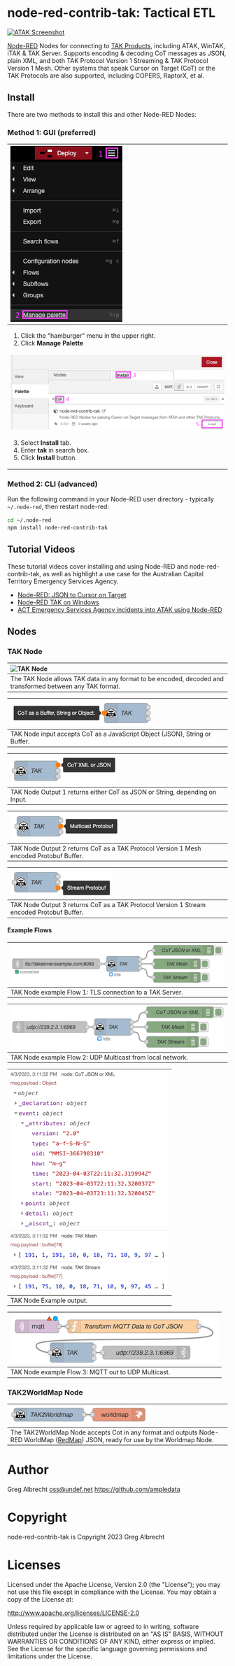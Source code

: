 # node-red-contrib-tak: Tactical ETL

[![ATAK Screenshot](https://github.com/ampledata/node-red-contrib-tak/raw/main/docs/nr_atak_screenshot-x-50.png)](https://github.com/ampledata/node-red-contrib-tak/raw/main/docs/nr_atak_screenshot.png)

[Node-RED](https://www.nodered.org) Nodes for connecting to [TAK Products](https://tak.gov), including ATAK, WinTAK, iTAK & TAK Server. Supports encoding & decoding CoT messages as JSON, plain XML, and both TAK Protocol Version 1 Streaming & TAK Protocol Version 1 Mesh. Other systems that speak Cursor on Target (CoT) or the TAK Protocols are also supported, including COPERS, RaptorX, et al.


## Install

There are two methods to install this and other Node-RED Nodes:

### Method 1: GUI (preferred)

| ![GUI Install 1](./docs/gui_install1.png) |
| :-- |
| <ol><li>Click the "hamburger" menu in the upper right.</li><li>Click **Manage Palette**</li><ol> | 
| ![GUI Install 2](./docs/gui_install2.png) |
| <ol start=3><li>Select **Install** tab.</li><li>Enter **tak** in search box.</li><li>Click **Install** button.</li></ol> |

### Method 2: CLI (advanced)

Run the following command in your Node-RED user directory - typically `~/.node-red`, then restart node-red:

```bash
cd ~/.node-red
npm install node-red-contrib-tak
```


## Tutorial Videos

These tutorial videos cover installing and using Node-RED and node-red-contrib-tak, as well as highlight a use case for the Australian Capital Territory Emergency Services Agency.

* [Node-RED: JSON to Cursor on Target](https://www.youtube.com/watch?v=5i-y3Nc01Hs)
* [Node-RED TAK on Windows](https://www.youtube.com/watch?v=1mHphHhX4lk)
* [ACT Emergency Services Agency incidents into ATAK using Node-RED](https://www.youtube.com/watch?v=1xDQmRZAtFo)


## Nodes

### TAK Node

| ![TAK Node](https://github.com/ampledata/node-red-contrib-tak/raw/main/docs/tak_node.png) |
| :-- |
| The TAK Node allows TAK data in any format to be encoded, decoded and transformed between any TAK format. |

| ![TAK Node Input](./docs/tak_node-input.png) |
| :-- |
| TAK Node input accepts CoT as a JavaScript Object (JSON), String or Buffer. |

| ![TAK Node Output 1 (CoT XML or JSON)](./docs/tak_node-output1.png) |
| :-- |
| TAK Node Output 1 returns either CoT as JSON or String, depending on Input. |

| ![TAK Node Output 2 (Multicast Protobuf)](./docs/tak_node-output2.png) |
| :-- |
| TAK Node Output 2 returns CoT as a TAK Protocol Version 1 Mesh encoded Protobuf Buffer. |

| ![TAK Node Output 3 (Stream Protobuf)](./docs/tak_node-output3.png) |
| :-- |
| TAK Node Output 3 returns CoT as a TAK Protocol Version 1 Stream encoded Protobuf Buffer. |

#### Example Flows

| ![TAK Node Example Flow 1](.//docs/tak_node-example_flow1.png)|
| :-- |
| TAK Node example Flow 1: TLS connection to a TAK Server. |

| ![TAK Node Example Flow 2](.//docs/tak_node-example_flow2.png) |
| :-- |
| TAK Node example Flow 2: UDP Multicast from local network. |

| ![TAK Node Example output](.//docs/tak_node-example_flow1-debug.png) |
| :-- |
| TAK Node Example output. |

| ![TAK Node Example Flow 3](.//docs/tak_node-example_flow3.png) |
| :-- |
| TAK Node example Flow 3: MQTT out to UDP Multicast. |


### TAK2WorldMap Node

| ![TAK2WorldMap Node](./docs/tak2wm_node.png) |
| :-- |
| The TAK2WorldMap Node accepts Cot in any format and outputs Node-RED WorldMap ([RedMap](https://github.com/dceejay/RedMap)) JSON, ready for use by the Worldmap Node. |


# Author

Greg Albrecht <oss@undef.net> https://github.com/ampledata


# Copyright

node-red-contrib-tak is Copyright 2023 Greg Albrecht


# Licenses

Licensed under the Apache License, Version 2.0 (the "License");
you may not use this file except in compliance with the License.
You may obtain a copy of the License at:

http://www.apache.org/licenses/LICENSE-2.0

Unless required by applicable law or agreed to in writing, software
distributed under the License is distributed on an "AS IS" BASIS,
WITHOUT WARRANTIES OR CONDITIONS OF ANY KIND, either express or implied.
See the License for the specific language governing permissions and
limitations under the License.